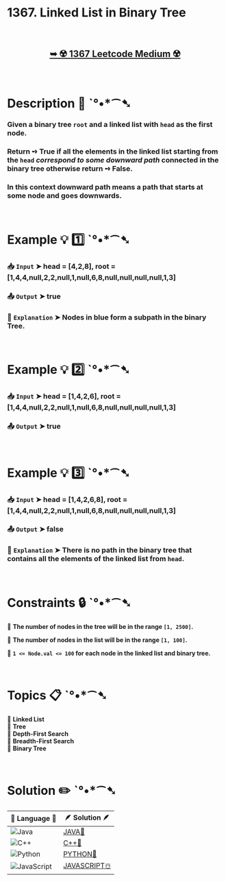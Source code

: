 # 1367. Linked List in Binary Tree

</br>

<h2 align="center"> 

<a href="https://leetcode.com/problems/linked-list-in-binary-tree/description/?envType=daily-question&envId=2024-09-07"><strong>➥ ☢️ 1367 Leetcode Medium ☢️ </strong></a>
</h2>

</br>

# Description 📜 ˋ°•*⁀➷

### Given a binary tree `root` and a linked list with `head` as the first node. 

### Return ➺ True if all the elements in the linked list starting from the `head` *correspond to some downward path* connected in the binary tree otherwise return ➺ False.

### In this context downward path means a path that starts at some node and goes downwards.

</br>

# Example 💡 1️⃣ ˋ°•*⁀➷

  ### 📥 `Input`  ➤ head = [4,2,8], root = [1,4,4,null,2,2,null,1,null,6,8,null,null,null,null,1,3]

  ### 📤 `Output`  ➤ true

  ### 🔦 `Explanation`  ➤ Nodes in blue form a subpath in the binary Tree. 

</br>

# Example 💡 2️⃣ ˋ°•*⁀➷

  ### 📥 `Input` ➤ head = [1,4,2,6], root = [1,4,4,null,2,2,null,1,null,6,8,null,null,null,null,1,3]

  ### 📤 `Output`  ➤ true

</br>

# Example 💡 3️⃣ ˋ°•*⁀➷

  ### 📥 `Input` ➤ head = [1,4,2,6,8], root = [1,4,4,null,2,2,null,1,null,6,8,null,null,null,null,1,3]

  ### 📤 `Output`  ➤ false

  ### 🔦 `Explanation`  ➤ There is no path in the binary tree that contains all the elements of the linked list from `head`.

</br>

# Constraints 🔒 ˋ°•*⁀➷

🔹 **The number of nodes in the tree will be in the range `[1, 2500]`.** </br>

🔹 **The number of nodes in the list will be in the range `[1, 100]`.** </br>

🔹 **`1 <= Node.val <= 100` for each node in the linked list and binary tree.** </br>

</br>

# Topics 📋 ˋ°•*⁀➷

🔸 **Linked List**  </br>
🔸 **Tree**  </br>
🔸 **Depth-First Search**  </br>
🔸 **Breadth-First Search**  </br>
🔸 **Binary Tree**  </br>

</br>

# Solution ✏️ ˋ°•*⁀➷

| 📒 Language 📒  | 🪶 Solution 🪶 |
| ------------- | ------------- |
|  ![Java](https://img.shields.io/badge/java-%23ED8B00.svg?style=for-the-badge&logo=openjdk&logoColor=white)  | [JAVA🍁]() |
|  ![C++](https://img.shields.io/badge/c++-%2300599C.svg?style=for-the-badge&logo=c%2B%2B&logoColor=white)  | [C++🎲]()  |
|  ![Python](https://img.shields.io/badge/python-3670A0?style=for-the-badge&logo=python&logoColor=ffdd54)    | [PYTHON🍰]() |
| ![JavaScript](https://img.shields.io/badge/javascript-%23323330.svg?style=for-the-badge&logo=javascript&logoColor=%23F7DF1E)   | [JAVASCRIPT☃️]() |
